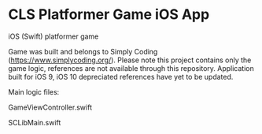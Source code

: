 # CLS Platformer Game iOS App 
iOS (Swift) platformer game 


Game was built and belongs to Simply Coding (https://www.simplycoding.org/). 
Please note this project contains only the game logic, references are not available through this repository. 
Application built for iOS 9, iOS 10 depreciated references have yet to be updated.

Main logic files:

GameViewController.swift

SCLibMain.swift 
